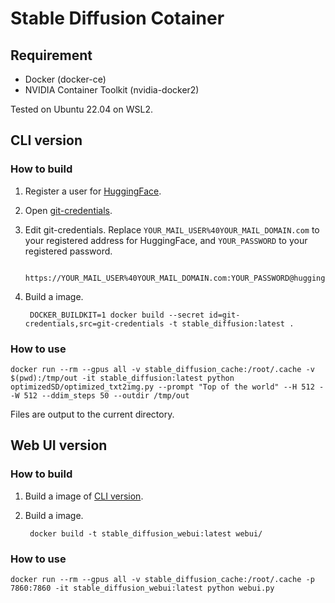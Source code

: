 # Stable Diffusion Cotainer

## Requirement

* Docker (docker-ce)
* NVIDIA Container Toolkit (nvidia-docker2)

Tested on Ubuntu 22.04 on WSL2.

## CLI version

### How to build

1. Register a user for [HuggingFace](https://huggingface.co/).
2. Open [git-credentials](git-credentials).
3. Edit git-credentials.
   Replace `YOUR_MAIL_USER%40YOUR_MAIL_DOMAIN.com` to your registered address for HuggingFace, and `YOUR_PASSWORD` to your registered password.

        https://YOUR_MAIL_USER%40YOUR_MAIL_DOMAIN.com:YOUR_PASSWORD@huggingface.co

4. Build a image.

        DOCKER_BUILDKIT=1 docker build --secret id=git-credentials,src=git-credentials -t stable_diffusion:latest .

### How to use

    docker run --rm --gpus all -v stable_diffusion_cache:/root/.cache -v $(pwd):/tmp/out -it stable_diffusion:latest python optimizedSD/optimized_txt2img.py --prompt "Top of the world" --H 512 --W 512 --ddim_steps 50 --outdir /tmp/out

Files are output to the current directory.

## Web UI version

### How to build

1. Build a image of [CLI version](#cli-version).
2. Build a image.

        docker build -t stable_diffusion_webui:latest webui/

### How to use

    docker run --rm --gpus all -v stable_diffusion_cache:/root/.cache -p 7860:7860 -it stable_diffusion_webui:latest python webui.py

